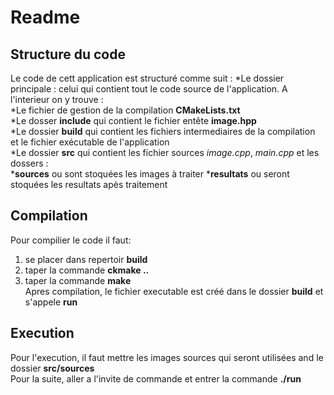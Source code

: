 # Readme 


## Structure du code 
Le code de cett application est structuré comme suit : 
*Le dossier principale : celui qui contient tout le code source de l'application. A l'interieur on y trouve :  
	*Le fichier de gestion de la compilation __CMakeLists.txt__  
	*Le dosser __include__ qui contient le fichier entête __image.hpp__  
	*Le dossier __build__ qui contient les fichiers intermediaires de la compilation et le fichier exécutable de l'application  
	*Le dossier __src__ qui contient les fichier sources *image.cpp*, *main.cpp* et les dossers :   
		*__sources__ ou sont stoquées les images à traiter 
		*__resultats__ ou seront stoquées les resultats apès traitement

## Compilation 
Pour compilier le code il faut:  
1. se placer dans repertoir __build__ 
2. taper la commande __ckmake ..__  
3. taper la commande __make__  
Apres compilation, le fichier executable est créé dans le dossier __build__ et s'appele __run__   

## Execution 
Pour l'execution, il faut mettre les images sources qui seront utilisées and le dossier __src/sources__  
Pour la suite, aller a l'invite de commande et entrer la commande __./run__  
 


